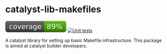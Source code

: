 # catalyst-lib-makefiles
[![coverage: 89%](./.readme-assets/coverage.svg)](https://github.com/liquid-labs/catalyst-lib-makefiles/pulls?q=is%3Apr+is%3Aclosed) [![Unit tests](https://github.com/liquid-labs/catalyst-lib-makefiles/actions/workflows/unit-tests-node.yaml/badge.svg)](https://github.com/liquid-labs/catalyst-lib-makefiles/actions/workflows/unit-tests-node.yaml)

A catalyst library for setting up basic Makefile infrastructure. This package is aimed at catalyst builder developers.